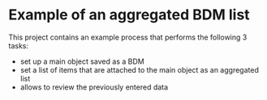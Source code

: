 # Example of an aggregated BDM list
This project contains an example process that performs the following 3 tasks:
* set up a main object saved as a BDM
* set a list of items that are attached to the main object as an aggregated list
* allows to review the previously entered data
